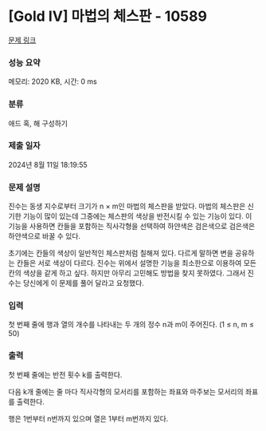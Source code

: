 # [Gold IV] 마법의 체스판 - 10589 

[문제 링크](https://www.acmicpc.net/problem/10589) 

### 성능 요약

메모리: 2020 KB, 시간: 0 ms

### 분류

애드 혹, 해 구성하기

### 제출 일자

2024년 8월 11일 18:19:55

### 문제 설명

<p>진수는 동생 지수로부터 크기가  n × m인 마법의 체스판을 받았다. 마법의 체스판은 신기한 기능이 많이 있는데 그중에는 체스판의 색상을 반전시킬 수 있는 기능이 있다. 이 기능을 사용하면 칸들을 포함하는 직사각형을 선택하여 하얀색은 검은색으로 검은색은 하얀색으로 바꿀 수 있다.</p>

<div>초기에는 칸들의 색상이 일반적인 체스판처럼 칠해져 있다. 다르게 말하면 변을 공유하는 칸들은 서로 색상이 다르다. 진수는 위에서 설명한 기능을 최소한으로 이용하여 모든 칸의 색상을 같게 하고 싶다. 하지만 아무리 고민해도 방법을 찾지 못하였다. 그래서 진수는 당신에게 이 문제를 풀어 달라고 요청했다.</div>

### 입력 

 <p>첫 번째 줄에 행과 열의 개수를 나타내는 두 개의 정수 n과 m이 주어진다.  (1 ≤ n, m ≤ 50)</p>

### 출력 

 <p>첫 번째 줄에는 반전 횟수 k를 출력한다.</p>

<p>다음 k개 줄에는 줄 마다 직사각형의 모서리를 포함하는 좌표와 마주보는 모서리의 좌표를 출력한다. </p>

<p>행은 1번부터 n번까지 있으며 열은 1부터 m번까지 있다.</p>

